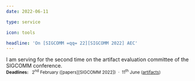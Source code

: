 ```yaml
---
date: 2022-06-11

type: service

icon: tools

headline: 'On [SIGCOMM =qq= 22][SIGCOMM 2022] AEC'
---
```


I am serving for the second time on the artifact evaluation committee of the SIGCOMM conference. 
<br>
<small>**Deadlines:** &nbsp; 2<sup>nd</sup> February ([papers][SIGCOMM 2022]) &nbsp;&middot;&nbsp; 11<sup>th</sup> June ([artifacts](https://conferences.sigcomm.org/sigcomm/2022/cf-artifacts.html))</small>